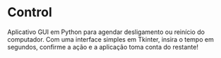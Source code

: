 # Control
Aplicativo GUI em Python para agendar desligamento ou reinício do computador. Com uma interface simples em Tkinter, insira o tempo em segundos, confirme a ação e a aplicação toma conta do restante!
